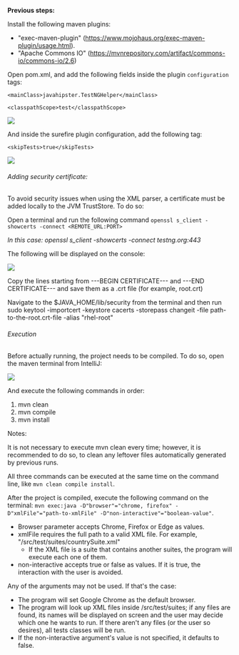 ****Previous steps:****

Install the following maven plugins:
 
- "exec-maven-plugin" (https://www.mojohaus.org/exec-maven-plugin/usage.html).
- "Apache Commons IO" (https://mvnrepository.com/artifact/commons-io/commons-io/2.6)


Open pom.xml, and add the following fields inside the plugin `configuration` tags:



`<mainClass>javahipster.TestNGHelper</mainClass>`

`<classpathScope>test</classpathScope>`

![](imagesDocs/exec-maven-plugin-configuration.png)

And inside the surefire plugin configuration, add the following tag:

`<skipTests>true</skipTests>`

![](imagesDocs/surefire-configuration.png)

###### Adding security certificate: 

To avoid security issues when using the XML parser, a certificate must be added locally to the JVM TrustStore. To do so:

Open a terminal and run the following command `openssl s_client -showcerts -connect <REMOTE_URL:PORT>`
 
_In this case: openssl s_client -showcerts -connect testng.org:443_

The following will be displayed on the console:

![](imagesDocs/certificateConsole.png)

Copy the lines starting from ---BEGIN CERTIFICATE--- and ---END CERTIFICATE--- and save them as a .crt file (for example, root.crt)

Navigate to the $JAVA_HOME/lib/security from the terminal and then run sudo keytool -importcert -keystore cacerts -storepass changeit -file path-to-the-root.crt-file -alias "rhel-root"

###### Execution

Before actually running, the project needs to be compiled. To do so, open the maven terminal from IntelliJ:

![](imagesDocs/intellij-terminal.png)

And execute the following commands in order:
1. mvn clean
2. mvn compile
3. mvn install 

Notes: 

It is not necessary to execute mvn clean every time; however, it is recommended to do so, to clean any leftover files automatically generated
by previous runs.

All three commands can be executed at the same time on the command line, like `mvn clean compile install`.

After the project is compiled, execute the following command on the terminal: `mvn exec:java -D"browser"="chrome, firefox" -D"xmlFile"="path-to-xmlFile" -D"non-interactive"="boolean-value"`.

- Browser parameter accepts Chrome, Firefox or Edge as values. 
- xmlFile requires the full path to a valid XML file. For example, "/src/test/suites/countrySuite.xml"
  - If the XML file is a suite that contains another suites, the program will execute each one of them. 
- non-interactive accepts true or false as values. If it is true, the interaction with the user is avoided. 

Any of the arguments may not be used. If that's the case:
- The program will set Google Chrome as the default browser.
- The program will look up XML files inside /src/test/suites; if any files are found, its names will be displayed on screen
and the user may decide which one he wants to run. If there aren't any files (or the user so desires), 
all tests classes will be run.
- If the non-interactive argument's value is not specified, it defaults to false.
